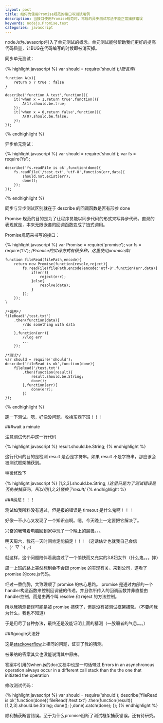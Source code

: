 ```yaml
---
layout: post
title: 如何为使用Promise规范的接口写测试用例
description: 当接口使用Promise规范时，常规的异步测试写法不能正常捕获错误
keywords: nodejs,Promise,test
categories: javascript
---
```


nodeJs为Javascript引入了单元测试的概念。单元测试能够帮助我们更好的提高代码质量，让BUG在代码编写的时候即被消灭掉。

同步单元测试：

{% highlight javascript %}
    var should = require('should');/*断言库*/

    function A(x){
        return x ? true : false
    }

    describe('function A test',function(){
        it('when x = 1,return true',function(){
            A(1).should.be.true;
        });
        it('when x = 0,return false',function(){
            A(0).should.be.false;
        });
    });
{% endhighlight %}

异步单元测试：

{% highlight javascript %}
    var should = require('should');
    var fs = require('fs');

    describe('fs.readFile is ok',function(done){
        fs.readFile('/test.txt','utf-8',function(err,data){
            should.not.exist(err);
            done();
        });
    });
{% endhighlight %}

同步与异步测试区别就在于 <span class="impo">describe</span> 的回调函数是否有形参 <span class="impo">done</span>

<span class="impo">Promise</span> 规范的目的是为了让程序员能以同步代码的形式来写异步代码。直观的表现就是，本来无限嵌套的回调函数变成了链式调用。

<span class="impo">Promise</span>规范来书写的接口：

{% highlight javascript %}
    var Promise = require('promise');
    var fs = require('fs');
    /*Promise的实现方式有很多种，这里使用promise库*/

    function fileRead(filePath,encode){
        return new Promise(function(resole,reject){
            fs.readFile(filePath,encode?encode:'utf-8',function(err,data){
                if(err){
                    reject(err);
                }else{
                    resolve(data);
                }
            });
        });
    }

    /*调用*/
    fileRead('/test.txt')
        .then(function(data){
            //do something with data
            ...
        },function(err){
            //log err
            ...
        });

    /*测试*/
    var should = require('should');
    describe('fileRead is ok',function(done){
        fileRead('/test.txt')
            .then(function(result){
                result.should.be.String;
                done();
            },function(err){
                done(err);
            })
    });
{% endhighlight %}

跑一下测试。嗯，好像没问题。收拾东西下班！！！

###wait a minute

注意测试代码中这一行代码

{% highlight javascript %}
    result.should.be.String;
{% endhighlight %}

这行代码的目的是检测 <span class="impo">result</span> 是否是字符串。如果 <span class="impo">result</span> 不是字符串，那应该会被测试框架捕获到。

稍微修改下

{% highlight javascript %}
    [1,2,3].should.be.String;
    /*这里只是为了测试错误是否能被捕获到，所以用[1,2,3]替换了result*/
{% endhighlight %}

###纳尼！！！

测试如我所料没有通过，但是报的错误是 <span class="impo">timeout</span> 是什么鬼啊！！！

好像一不小心又发现了一个知识点啊。嗯，今天晚上一定要把它解决了。

兴奋的我带着电脑回到家中玩了一个晚上的魔兽。。。

明天周六，我花一天时间肯定能搞定！！！（这话估计也就我自己会信╮(╯▽╰)╭）

就这样，这个问题陪伴着我度过了一个愉快而又充实的3.8妇女节（什么鬼。。。摔）

周一上班的路上突然想到会不会跟 <span class="impo">promise</span> 的实现有关。来到公司，遂看了 <span class="impo">promise</span> 的core.js代码。

经过一番倒腾，大致理顺了 <span class="impo">promise</span> 的核心思路。 <span class="impo">promise</span> 是通过内部的一个handler构造函数来控制回调链的传递。并且你所传入的回调函数并非直接由handler控制，而是由两个叫 <span class="impo">resolve</span> 和 <span class="impo">reject</span> 的方法控制。

所以我猜测错误可能是被 <span class="impo">promise</span> 捕获了，但是没有被测试框架捕获。（不要问我为什么，我也不知道）

于是用尽了各种办法，最终还是没能证明上面的猜测（一股弱者的气息。。。）

###google大法好

这是[stackoverflow](http://stackoverflow.com/questions/24071493/should-js-not-causing-mocha-test-to-fail)上相同的问题，证实了我的猜测。

被采纳的答案其实也没能说清其中原由。

答案中引用的when.js的doc文档中也是一句话带过 <span class="impo">Errors in an asynchronous operation always occur in a different call stack than the the one that initiated the operation</span>

修改测试代码：

{% highlight javascript %}
    var should = require('should');
    describe('fileRead is ok',function(done){
        fileRead('/test.txt')
            .then(function(result){
                [1,2,3].should.be.String;
                done();
            },done).catch(done);
    });
{% endhighlight %}

顺利捕获断言错误。至于为什么<span class="impo">promise</span>阻断了测试框架捕获错误，还有待研究。
